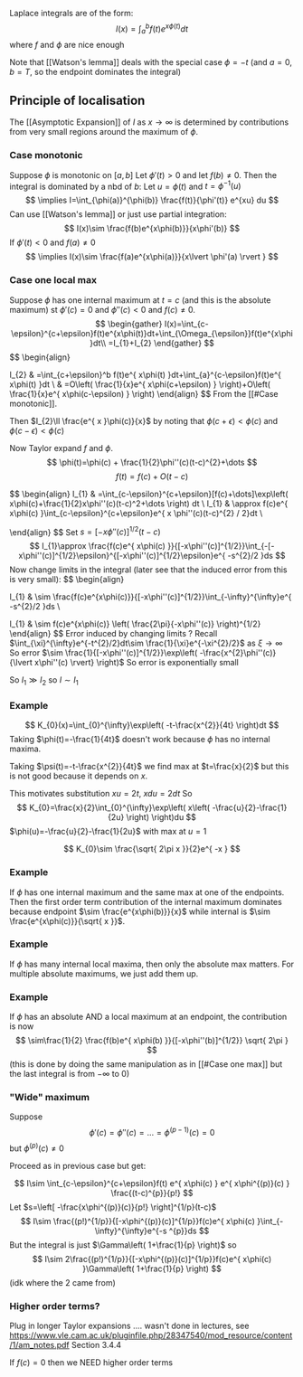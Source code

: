 Laplace integrals are of the form:
$$
I(x)=\int_{a}^b f(t)e^{x\phi(t)}dt
$$
where $f$ and $\phi$ are nice enough

Note that [[Watson's lemma]] deals with the special case $\phi=-t$ (and $a=0$, $b=T$, so the endpoint dominates the integral)

## Principle of localisation
The [[Asymptotic Expansion]] of $I$ as $x\to \infty$ is determined by contributions from very small regions around the maximum of $\phi$.

### Case monotonic
Suppose $\phi$ is monotonic on $[a,b]$
Let $\phi'(t)>0$ and let $f(b)\neq 0$.
Then the integral is dominated by a nbd of $b$:
Let $u=\phi(t)$ and $t=\phi ^{-1}(u)$
$$
\implies I=\int_{\phi(a)}^{\phi(b)} \frac{f(t)}{\phi'(t)} e^{xu} du
$$
Can use [[Watson's lemma]] or just use partial integration:
$$
I(x)\sim \frac{f(b)e^{x\phi(b)}}{x\phi'(b)}
$$
If $\phi'(t)<0$ and $f(a)\neq 0$ 
$$
\implies I(x)\sim  \frac{f(a)e^{x\phi(a)}}{x\lvert \phi'(a) \rvert }
$$
### Case one local max
Suppose $\phi$ has one internal maximum at $t=c$ (and this is the absolute maximum) st $\phi'(c)=0$ and $\phi''(c)<0$ and $f(c)\neq 0$.
$$
\begin{gather}
I(x)=\int_{c-\epsilon}^{c+\epsilon}f(t)e^{x\phi(t)}dt+\int_{\Omega_{\epsilon}}f(t)e^{x\phi}dt\\
=I_{1}+I_{2}
\end{gather}
$$
$$
\begin{align}

I_{2} & =\int_{c+\epsilon}^b f(t)e^{ x\phi(t) }dt+\int_{a}^{c-\epsilon}f(t)e^{ x\phi(t) }dt \\
 & =O\left( \frac{1}{x}e^{ x\phi(c+\epsilon) } \right)+O\left( \frac{1}{x}e^{ x\phi(c-\epsilon) } \right)
\end{align}
$$
From the [[#Case monotonic]].

Then $I_{2}\ll \frac{e^{ x }\phi(c)}{x}$ by noting that $\phi(c+\epsilon)<\phi(c)$ and $\phi(c-\epsilon)<\phi(c)$

Now Taylor expand $f$ and $\phi$.
$$
\phi(t)=\phi(c) + \frac{1}{2}\phi''(c)(t-c)^{2}+\dots
$$
$$
f(t)=f(c)+O(t-c)
$$

$$
\begin{align}
I_{1} & =\int_{c-\epsilon}^{c+\epsilon}[f(c)+\dots]\exp\left( x\phi(c)+\frac{1}{2}x\phi''(c)(t-c)^2+\dots \right) dt \\
I_{1} & \approx f(c)e^{ x\phi(c) }\int_{c-\epsilon}^{c+\epsilon}e^{ x \phi''(c)(t-c)^{2} / 2}dt \\

\end{align}
$$
Set $s=[-x\phi''(c)]^{1/2}(t-c)$
$$
I_{1}\approx \frac{f(c)e^{ x\phi(c) }}{[-x\phi''(c)]^{1/2}}\int_{-[-x\phi''(c)]^{1/2}\epsilon}^{[-x\phi''(c)]^{1/2}\epsilon}e^{ -s^{2}/2 }ds
$$
Now change limits in the integral (later see that the induced error from this is very small):
$$
\begin{align}

I_{1} & \sim \frac{f(c)e^{x\phi(c)}}{[-x\phi''(c)]^{1/2}}\int_{-\infty}^{\infty}e^{ -s^{2}/2 }ds \\

I_{1} & \sim f(c)e^{x\phi(c)} \left( \frac{2\pi}{-x\phi''(c)} \right)^{1/2}
\end{align}
$$
Error induced by changing limits ? 
Recall $\int_{\xi}^{\infty}e^{-t^{2}/2}dt\sim \frac{1}{\xi}e^{-\xi^{2}/2}$ as $\xi\to \infty$
So error $\sim \frac{1}{[-x\phi''(c)]^{1/2}}\exp\left( -\frac{x^{2}\phi''(c)}{\lvert x\phi''(c) \rvert} \right)$
So error is exponentially small

So $I_{1}\gg I_{2}$ so $I\sim I_{1}$

### Example
$$
K_{0}(x)=\int_{0}^{\infty}\exp\left( -t-\frac{x^{2}}{4t} \right)dt
$$
Taking $\phi(t)=-\frac{1}{4t}$ doesn't work because $\phi$ has no internal maxima.

Taking $\psi(t)=-t-\frac{x^{2}}{4t}$ we find max at $t=\frac{x}{2}$ but this is not good because it depends on $x$.

This motivates substitution $xu=2t$, $xdu=2dt$
So
$$
K_{0}=\frac{x}{2}\int_{0}^{\infty}\exp\left( x\left( -\frac{u}{2}-\frac{1}{2u} \right) \right)du
$$
$\phi(u)=-\frac{u}{2}-\frac{1}{2u}$ with max at $u=1$

$$
K_{0}\sim \frac{\sqrt{ 2\pi x }}{2}e^{ -x }
$$
### Example
If $\phi$ has one internal maximum and the same max at one of the endpoints.
Then the first order term contribution of the internal maximum dominates because endpoint $\sim \frac{e^{x\phi(b)}}{x}$ while internal is $\sim \frac{e^{x\phi(c)}}{\sqrt{ x }}$.

### Example
If $\phi$ has many internal local maxima, then only the absolute max matters. For multiple absolute maximums, we just add them up.

### Example
If $\phi$ has an absolute AND a local maximum at an endpoint, the contribution is now 
$$
\sim\frac{1}{2} \frac{f(b)e^{ x\phi(b) }}{[-x\phi''(b)]^{1/2}} \sqrt{ 2\pi }
$$
(this is done by doing the same manipulation as in [[#Case one max]] but the last integral is from $-\infty$ to $0$)

### "Wide" maximum
Suppose 
$$
\phi'(c)=\phi''(c)=\dots=\phi^{(p-1)}(c)=0
$$
but $\phi^{(p)}(c)\neq 0$

Proceed as in previous case but get:

$$
I\sim \int_{c-\epsilon}^{c+\epsilon}f(t) e^{ x\phi(c) } e^{ x\phi^{(p)}(c) } \frac{(t-c)^{p}}{p!}
$$
Let $s=\left[ -\frac{x\phi^{(p)}(c)}{p!} \right]^{1/p}(t-c)$
$$
I\sim \frac{(p!)^{1/p}}{[-x\phi^{(p)}(c)]^{1/p}}f(c)e^{ x\phi(c) }\int_{-\infty}^{\infty}e^{-s ^{p}}ds
$$
But the integral is just $\Gamma\left( 1+\frac{1}{p} \right)$ so 
$$
I\sim 2\frac{(p!)^{1/p}}{[-x\phi^{(p)}(c)]^{1/p}}f(c)e^{ x\phi(c) }\Gamma\left( 1+\frac{1}{p} \right)
$$
(idk where the 2 came from)

### Higher order terms?
Plug in longer Taylor expansions .... wasn't done in lectures, see https://www.vle.cam.ac.uk/pluginfile.php/28347540/mod_resource/content/1/am_notes.pdf
Section 3.4.4

If $f(c)=0$ then we NEED higher order terms

